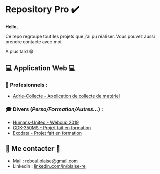 # Repository Pro :heavy_check_mark:

**Hello,**

Ce repo regroupe tout les projets que j'ai pu réaliser. Vous pouvez aussi prendre contacte avec moi. 

À plus tard :grin:

## :computer: Application Web :computer:
### :briefcase: Profesionnels :
- [Adrie-Collecte - Application de collecte de matériel](http://adrie-collecte.herokuapp.com/)

### :mortar_board: Divers (*Perso/Formation/Autres...*) :
- [Humans-United - Webcup 2019](http://humans-united.herokuapp.com/)
- [GDK-350MS - Projet fait en formation](http://gdk-350ms.herokuapp.com/)
- [Exodata - Projet fait en formation](http://exodata.herokuapp.com)

## :email: Me contacter :email:

- Mail : <reboul.blaise@gmail.com>
- Linkedin : [linkedin.com/in/blaise-re](https://www.linkedin.com/in/blaise-re/)
